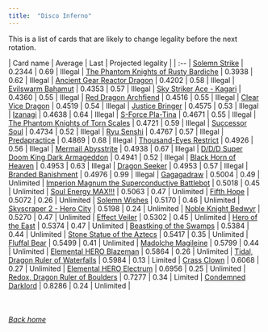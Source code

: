 ```yaml
---
title:  "Disco Inferno"
---
```


This is a list of cards that are likely to change legality before the next rotation.

| Card name | Average | Last | Projected legality |
| :-- |
[Solemn Strike](https://db.ygoprodeck.com/card/?search=Solemn%20Strike) | 0.2344 | 0.69 | Illegal |
[The Phantom Knights of Rusty Bardiche](https://db.ygoprodeck.com/card/?search=The%20Phantom%20Knights%20of%20Rusty%20Bardiche) | 0.3938 | 0.62 | Illegal |
[Ancient Gear Reactor Dragon](https://db.ygoprodeck.com/card/?search=Ancient%20Gear%20Reactor%20Dragon) | 0.4202 | 0.58 | Illegal |
[Evilswarm Bahamut](https://db.ygoprodeck.com/card/?search=Evilswarm%20Bahamut) | 0.4353 | 0.57 | Illegal |
[Sky Striker Ace - Kagari](https://db.ygoprodeck.com/card/?search=Sky%20Striker%20Ace%20-%20Kagari) | 0.4360 | 0.55 | Illegal |
[Red Dragon Archfiend](https://db.ygoprodeck.com/card/?search=Red%20Dragon%20Archfiend) | 0.4516 | 0.55 | Illegal |
[Clear Vice Dragon](https://db.ygoprodeck.com/card/?search=Clear%20Vice%20Dragon) | 0.4519 | 0.54 | Illegal |
[Justice Bringer](https://db.ygoprodeck.com/card/?search=Justice%20Bringer) | 0.4575 | 0.53 | Illegal |
[Izanagi](https://db.ygoprodeck.com/card/?search=Izanagi) | 0.4638 | 0.64 | Illegal |
[S-Force Pla-Tina](https://db.ygoprodeck.com/card/?search=S-Force%20Pla-Tina) | 0.4671 | 0.55 | Illegal |
[The Phantom Knights of Torn Scales](https://db.ygoprodeck.com/card/?search=The%20Phantom%20Knights%20of%20Torn%20Scales) | 0.4721 | 0.59 | Illegal |
[Successor Soul](https://db.ygoprodeck.com/card/?search=Successor%20Soul) | 0.4734 | 0.52 | Illegal |
[Ryu Senshi](https://db.ygoprodeck.com/card/?search=Ryu%20Senshi) | 0.4767 | 0.57 | Illegal |
[Predapractice](https://db.ygoprodeck.com/card/?search=Predapractice) | 0.4869 | 0.68 | Illegal |
[Thousand-Eyes Restrict](https://db.ygoprodeck.com/card/?search=Thousand-Eyes%20Restrict) | 0.4926 | 0.56 | Illegal |
[Mermail Abysstrite](https://db.ygoprodeck.com/card/?search=Mermail%20Abysstrite) | 0.4938 | 0.67 | Illegal |
[D/D/D Super Doom King Dark Armageddon](https://db.ygoprodeck.com/card/?search=D/D/D%20Super%20Doom%20King%20Dark%20Armageddon) | 0.4941 | 0.52 | Illegal |
[Black Horn of Heaven](https://db.ygoprodeck.com/card/?search=Black%20Horn%20of%20Heaven) | 0.4953 | 0.63 | Illegal |
[Dragon Seeker](https://db.ygoprodeck.com/card/?search=Dragon%20Seeker) | 0.4953 | 0.57 | Illegal |
[Branded Banishment](https://db.ygoprodeck.com/card/?search=Branded%20Banishment) | 0.4976 | 0.99 | Illegal |
[Gagagadraw](https://db.ygoprodeck.com/card/?search=Gagagadraw) | 0.5004 | 0.49 | Unlimited |
[Imperion Magnum the Superconductive Battlebot](https://db.ygoprodeck.com/card/?search=Imperion%20Magnum%20the%20Superconductive%20Battlebot) | 0.5018 | 0.45 | Unlimited |
[Soul Energy MAX!!!](https://db.ygoprodeck.com/card/?search=Soul%20Energy%20MAX!!!) | 0.5063 | 0.47 | Unlimited |
[Fifth Hope](https://db.ygoprodeck.com/card/?search=Fifth%20Hope) | 0.5072 | 0.26 | Unlimited |
[Solemn Wishes](https://db.ygoprodeck.com/card/?search=Solemn%20Wishes) | 0.5170 | 0.46 | Unlimited |
[Skyscraper 2 - Hero City](https://db.ygoprodeck.com/card/?search=Skyscraper%202%20-%20Hero%20City) | 0.5198 | 0.24 | Unlimited |
[Noble Knight Bedwyr](https://db.ygoprodeck.com/card/?search=Noble%20Knight%20Bedwyr) | 0.5270 | 0.47 | Unlimited |
[Effect Veiler](https://db.ygoprodeck.com/card/?search=Effect%20Veiler) | 0.5302 | 0.45 | Unlimited |
[Hero of the East](https://db.ygoprodeck.com/card/?search=Hero%20of%20the%20East) | 0.5374 | 0.47 | Unlimited |
[Beastking of the Swamps](https://db.ygoprodeck.com/card/?search=Beastking%20of%20the%20Swamps) | 0.5384 | 0.44 | Unlimited |
[Stone Statue of the Aztecs](https://db.ygoprodeck.com/card/?search=Stone%20Statue%20of%20the%20Aztecs) | 0.5417 | 0.35 | Unlimited |
[Fluffal Bear](https://db.ygoprodeck.com/card/?search=Fluffal%20Bear) | 0.5499 | 0.41 | Unlimited |
[Madolche Magileine](https://db.ygoprodeck.com/card/?search=Madolche%20Magileine) | 0.5799 | 0.44 | Unlimited |
[Elemental HERO Blazeman](https://db.ygoprodeck.com/card/?search=Elemental%20HERO%20Blazeman) | 0.5864 | 0.26 | Unlimited |
[Tidal, Dragon Ruler of Waterfalls](https://db.ygoprodeck.com/card/?search=Tidal,%20Dragon%20Ruler%20of%20Waterfalls) | 0.5984 | 0.13 | Limited |
[Crass Clown](https://db.ygoprodeck.com/card/?search=Crass%20Clown) | 0.6068 | 0.27 | Unlimited |
[Elemental HERO Electrum](https://db.ygoprodeck.com/card/?search=Elemental%20HERO%20Electrum) | 0.6956 | 0.25 | Unlimited |
[Redox, Dragon Ruler of Boulders](https://db.ygoprodeck.com/card/?search=Redox,%20Dragon%20Ruler%20of%20Boulders) | 0.7277 | 0.34 | Limited |
[Condemned Darklord](https://db.ygoprodeck.com/card/?search=Condemned%20Darklord) | 0.8286 | 0.24 | Unlimited |

<br>

###### [Back home](index)